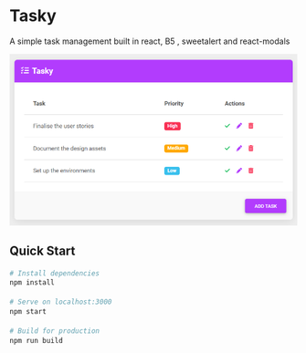 # Tasky

A simple task management built in react, B5 , sweetalert and react-modals

![Screenshot](screenshot.png)

## Quick Start

```bash
# Install dependencies
npm install

# Serve on localhost:3000
npm start

# Build for production
npm run build
